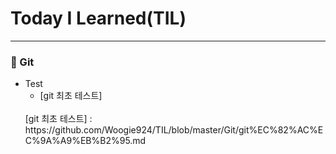 # Today I Learned(TIL)
- - -
### 🤲 Git<br>
- Test
  - [git 최초 테스트] 
  <br>
  [git 최초 테스트] : https://github.com/Woogie924/TIL/blob/master/Git/git%EC%82%AC%EC%9A%A9%EB%B2%95.md
